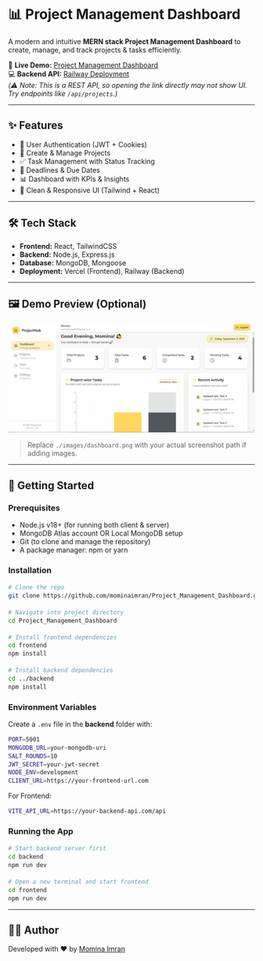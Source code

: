 # 📊 Project Management Dashboard

A modern and intuitive **MERN stack Project Management Dashboard** to create, manage, and track projects & tasks efficiently.  

🚀 **Live Demo:** [Project Management Dashboard](https://project-management-dashboard-blue.vercel.app/)     
💻 **Backend API:** [Railway Deployment](https://projectmanagementdashboard-production.up.railway.app)  
_(⚠️ Note: This is a REST API, so opening the link directly may not show UI. Try endpoints like `/api/projects`.)_

---

## ✨ Features
- 🔐 User Authentication (JWT + Cookies)
- 📂 Create & Manage Projects
- ✅ Task Management with Status Tracking
- 📅 Deadlines & Due Dates
- 📊 Dashboard with KPIs & Insights
- 🎨 Clean & Responsive UI (Tailwind + React)

---

## 🛠️ Tech Stack
- **Frontend:** React, TailwindCSS  
- **Backend:** Node.js, Express.js  
- **Database:** MongoDB, Mongoose  
- **Deployment:** Vercel (Frontend), Railway (Backend)  

---

## 🖼️ Demo Preview (Optional)
![Dashboard Screenshot](./images/dashboard.png)  
> Replace `./images/dashboard.png` with your actual screenshot path if adding images.

---

## 🚀 Getting Started

### Prerequisites
- Node.js v18+ (for running both client & server)
- MongoDB Atlas account OR Local MongoDB setup
- Git (to clone and manage the repository)
- A package manager: npm or yarn

### Installation

```bash
# Clone the repo
git clone https://github.com/mominaimran/Project_Management_Dashboard.git

# Navigate into project directory
cd Project_Management_Dashboard

# Install frontend dependencies
cd frontend
npm install

# Install backend dependencies
cd ../backend
npm install
```

### Environment Variables
Create a `.env` file in the **backend** folder with:

```bash
PORT=5001
MONGODB_URL=your-mongodb-uri
SALT_ROUNDS=10
JWT_SECRET=your-jwt-secret
NODE_ENV=development
CLIENT_URL=https://your-frontend-url.com
```
For Frontend:
```bash
VITE_API_URL=https://your-backend-api.com/api
```

### Running the App

```bash
# Start backend server first
cd backend
npm run dev

# Open a new terminal and start frontend
cd frontend
npm run dev
```
---

## 👩‍💻 Author
Developed with ❤️ by [Momina Imran](https://your-portfolio-link.com)

